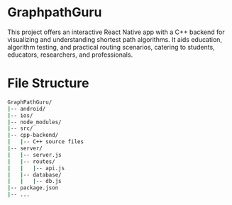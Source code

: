 # GraphpathGuru
This project offers an interactive React Native app with a C++ backend for visualizing and understanding shortest path algorithms. It aids education, algorithm testing, and practical routing scenarios, catering to students, educators, researchers, and professionals.


# File Structure

```bash 
GraphPathGuru/
|-- android/
|-- ios/
|-- node_modules/
|-- src/
|-- cpp-backend/
|   |-- C++ source files
|-- server/
|   |-- server.js
|   |-- routes/
|   |   |-- api.js
|   |-- database/
|   |   |-- db.js
|-- package.json
|-- ...

```